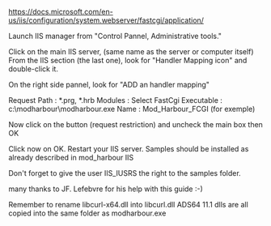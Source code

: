 https://docs.microsoft.com/en-us/iis/configuration/system.webserver/fastcgi/application/

Launch IIS manager from "Control Pannel, Administrative tools."

Click on the main IIS server, (same name as the server or computer itself)
From the IIS section (the last one), look for "Handler Mapping icon" and double-click it.

On the right side pannel, look for "ADD an handler mapping"

Request Path : *.prg, *.hrb
Modules : Select FastCgi
Executable : c:\modharbour\modharbour.exe
Name : Mod_Harbour_FCGI (for exemple)

Now click on the button (request restriction) and uncheck the main box then OK

Click now on OK. Restart your IIS server. Samples should be installed as already described in mod_harbour IIS

Don't forget to give the user IIS_IUSRS the right to the samples folder.

many thanks to JF. Lefebvre for his help with this guide :-)

Remember to rename libcurl-x64.dll into libcurl.dll
ADS64 11.1 dlls are all copied into the same folder as modharbour.exe
